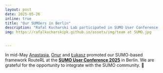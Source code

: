 ```yaml
---
layout: post
date: 2025-05-26
inline: true
title: "Our SUMOers in Berlin"
description: "Rafal Kucharski Lab participated in SUMO User Conference 2025"
img: https://rafalkucharskipk.github.io/assets/img/team at SUMO.jpg

      
---
```


In mid-May [Anastasia](https://www.rafalkucharskilab.pl/research/anastasia_psarou/), [Onur](https://www.rafalkucharskilab.pl/research/onur_akman/) and [Łukasz](https://www.rafalkucharskilab.pl/research/lukasz_gorczyca/) promoted our SUMO-based framework RouteRL at the [**SUMO User Conference 2025**](https://eclipse.dev/sumo/conference/) in Berlin. We are grateful for the opportunity to integrate with the SUMO community. 🙌
